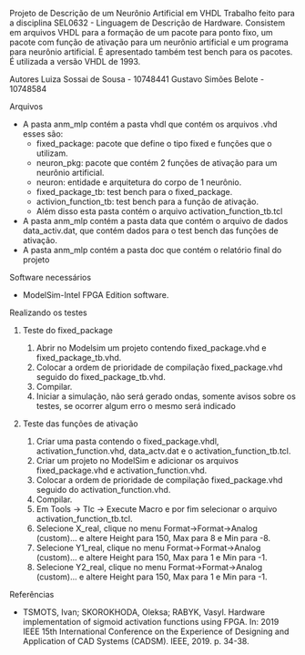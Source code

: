 Projeto de Descrição de um Neurônio Artificial em VHDL
Trabalho feito para a disciplina SEL0632 - Linguagem de Descrição de Hardware. Consistem em arquivos VHDL para a formação de um pacote para ponto fixo, um pacote com função de ativação para um neurônio artificial e um programa para neurônio artificial. É apresentado também test bench para os pacotes. É utilizada a versão VHDL de 1993.


Autores
Luiza Sossai de Sousa - 10748441
Gustavo Simões Belote - 10748584


Arquivos
* A pasta anm_mlp contém a pasta vhdl que contém os arquivos .vhd esses são:
   * fixed_package: pacote que define o tipo fixed e funções que o utilizam.
   * neuron_pkg: pacote que contém 2 funções de ativação para um neurônio artificial.
   * neuron: entidade e arquitetura do corpo de 1 neurônio.
   * fixed_package_tb: test bench para o fixed_package.
   * activion_function_tb: test bench para a função de ativação.
   * Além disso esta pasta contém o arquivo activation_function_tb.tcl
* A pasta anm_mlp contém a pasta data que contém o arquivo de dados data_activ.dat, que contém dados para o test bench das funções de ativação.
* A pasta anm_mlp contém a pasta doc que contém o relatório final do projeto


Software necessários
* ModelSim-Intel FPGA Edition software.


Realizando os testes
1. Teste do fixed_package
   1. Abrir no Modelsim um projeto contendo fixed_package.vhd e fixed_package_tb.vhd.
   2. Colocar a ordem de prioridade de compilação fixed_package.vhd seguido do fixed_package_tb.vhd.
   3. Compilar.
   4. Iniciar a simulação, não será gerado ondas, somente avisos sobre os testes, se ocorrer algum erro o mesmo será indicado


2. Teste das funções de ativação
   1. Criar uma pasta contendo  o fixed_package.vhdl,  activation_function.vhd, data_actv.dat e o activation_function_tb.tcl.
   2. Criar um projeto no ModelSim e adicionar os arquivos  fixed_package.vhd  e activation_function.vhd. 
   3. Colocar a ordem de prioridade de compilação fixed_package.vhd seguido do activation_function.vhd.
   4. Compilar.
   5. Em Tools → Tlc  → Execute Macro e por fim selecionar o arquivo activation_function_tb.tcl.
   6. Selecione X_real, clique no menu Format->Format->Analog (custom)... e altere Height para 150, Max para 8 e Min para -8.
   7. Selecione Y1_real, clique no menu Format->Format->Analog (custom)... e altere Height para 150, Max para 1 e Min para -1.
   8. Selecione Y2_real, clique no menu Format->Format->Analog (custom)... e altere Height para 150, Max para 1 e Min para -1.


Referências
* TSMOTS, Ivan; SKOROKHODA, Oleksa; RABYK, Vasyl. Hardware implementation of sigmoid activation functions using FPGA. In: 2019 IEEE 15th International Conference on the Experience of Designing and Application of CAD Systems (CADSM). IEEE, 2019. p. 34-38.
